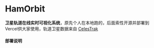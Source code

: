 # HamOrbit
**卫星轨道在线实时可视化系统**，原先个人在本地跑的，后面索性开源并部署到Vercel供大家使用，轨道卫星数据来自 [CelesTrak](https://celestrak.org/)

#### 部署说明

